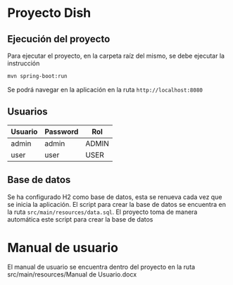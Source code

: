 # Proyecto Dish
## Ejecución del proyecto

Para ejecutar el proyecto, en la carpeta raíz del mismo, se debe ejecutar la instrucción 
```sh
mvn spring-boot:run
```
Se podrá navegar en la aplicación en la ruta `http://localhost:8080`

## Usuarios
| Usuario | Password | Rol |
| ------ | ------ | ------ |
| admin | admin | ADMIN |
| user | user | USER |

## Base de datos
Se ha configurado H2 como base de datos, esta se renueva cada vez que se inicia la aplicación. El script para crear la base de datos se encuentra en la ruta `src/main/resources/data.sql`. El proyecto toma de manera automática este script para crear la base de datos

# Manual de usuario
El manual de usuario se encuentra dentro del proyecto en la ruta src/main/resources/Manual de Usuario.docx